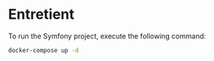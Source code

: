 # Entretient

To run the Symfony project, execute the following command:

```bash
docker-compose up -d
